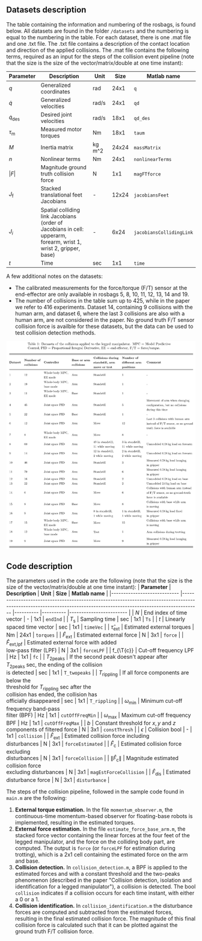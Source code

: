 ## Datasets description
The table containing the information and numbering of the rosbags, is found below. All datasets are found in the folder `/datasets` and the numbering is equal to the numbering in the table. For each dataset, there is one .mat file and one .txt file. The .txt file contains a description of the contact location and direction of the applied collisions. The .mat file contains the following terms, required as an input for the steps of the collision event pipeline (note that the size is the size of the vector/matrix/double at one time instant):

| **Parameter**          	| **Description**                                                                                                          	| **Unit** 	| **Size** 	| **Matlab name**          	|
|------------------------	|--------------------------------------------------------------------------------------------------------------------------	|----------	|----------	|--------------------------	|
| $`q`$                    	| Generalized coordinates                                                                                                  	| rad      	| 24x1     	| `q`                      	|
| $\dot{q}$              	| Generalized velocities                                                                                                   	| rad/s    	| 24x1     	| `qd`                     	|
| $\dot{q}_{\text{des}}$ 	| Desired joint velocities                                                                                                 	| rad/s    	| 18x1     	| `qd_des`                 	|
| $\tau_{\text{m}}$      	| Measured motor torques                                                                                                   	| Nm       	| 18x1     	| `taum`                   	|
| $M$                    	| Inertia matrix                                                                                                           	| kg m^2   	| 24x24    	| `massMatrix`             	|
| $n$                    	| Nonlinear terms                                                                                                          	| Nm       	| 24x1     	| `nonlinearTerms`         	|
| $\|F\|$                	| Magnitude ground truth collision force                                                                                   	| N        	| 1x1      	| `magFTforce`             	|
| $J_{\text{f}}$         	| Stacked translational feet Jacobians                                                                                     	| -        	| 12x24    	| `jacobiansFeet`          	|
| $J_{i}$                	| Spatial colliding link Jacobians<br>(order of Jacobians in cell: upperarm, <br>forearm, wrist 1, wrist 2, gripper, base) 	| -        	| 6x24     	| `jacobiansCollidingLink` 	|
| $t$                    	| Time                                                                                                  	| sec      	| 1x1     	| `time`                      	|

A few additional notes on the datasets:
- The calibrated measurements for the force/torque (F/T) sensor at the end-effector are only available in rosbags 5, 8, 10, 11, 12, 13, 14 and 19.
- The number of collisions in the table sum up to 425, while in the paper we refer to 416 experiments. Dataset 14, containing 9 collisions with the human arm, and dataset 6, where the last 3 collisions are also with a human arm, are not considered in the paper. No ground truth F/T sensor collision force is availble for these datasets, but the data can be used to test collision detection methods.   

![Table](table.jpg)


## Code description
The parameters used in the code are the following (note that the size is the size of the vector/matrix/double at one time instant):
| **Parameter**              	| **Description**                                                                                                                                                   	| **Unit** 	| **Size** 	| **Matlab name**        	|
|----------------------------	|-------------------------------------------------------------------------------------------------------------------------------------------------------------------	|----------	|----------	|------------------------	|
| $N$                        	| End index of time vector                                                                                                                                          	| -        	| 1x1      	| `endInd`               	|
| $T_{\text{s}}$             	| Sampling time                                                                                                                                                     	| sec      	| 1x1      	| `Ts`                   	|
| $t$                        	| Linearly spaced time vector                                                                                                                                       	| sec      	| 1x1      	| `timeVec`              	|
| $\hat{\tau}_{\text{ext}}$  	| Estimated external torques                                                                                                                                        	| Nm       	| 24x1     	| `torques`              	|
| $\hat{F}_{\text{ext}}$     	| Estimated external force                                                                                                                                          	| N        	| 3x1      	| `force`                	|
| $\hat{F}_{\text{ext,lpf}}$ 	| Estimated external force with added <br>low-pass filter (LPF)                                                                                                      	| N        	| 3x1      	| `forceLPF`             	|
| f_{\T{c}}                  	| Cut-off frequency LPF                                                                                                                                             	| Hz       	| 1x1      	| `fc`                   	|
| $T_\text{2peaks}$          	| If the second peak doesn't appear after <br>$T_\text{2peaks}$ sec, the ending of the collision <br>is detected                                                    	| sec      	| 1x1      	| `T_twopeaks`           	|
| $T_{\text{rippling}}$      	| If all force components are below the <br>threshold for $T_{\text{rippling}}$ sec after the <br> collision has ended, the collision has <br>officially disappeared 	| sec      	| 1x1      	| `T_rippling`           	|
| $\omega_{\text{min}}$      	| Minimum cut-off frequency band-pass<br>filter (BPF)                                                                                                               	| Hz       	| 1x1      	| `cutOffFreqMin`        	|
| $\omega_{\text{max}}$      	| Maximum cut-off frequency BPF                                                                                                                                     	| Hz       	| 1x1      	| `cutOffFreqMax`        	|
| $b$                        	| Constant threshold for $x, y$ and $z$<br>components of filtered force                                                                                             	| N        	| 3x1      	| `constThresh`          	|
| $\epsilon$                 	| Collision bool                                                                                                                                                    	| -        	| 1x1      	| `collision`            	|
| $\hat{F}_{\text{ext}}$     	| Estimated collision force including <br>disturbances                                                                                                              	| N        	| 3x1      	| `forceEstimated`       	|
| $\hat{F}_{\text{c}}$       	| Estimated collision force excluding<br>disturbances                                                                                                               	| N        	| 3x1      	| `forceCollision`       	|
| $\|\hat{F}_{\text{c}}\|$   	| Magnitude estimated collision force<br>excluding disturbances                                                                                                     	| N        	| 3x1      	| `magEstForceCollision` 	|
| $\hat{F}_{\text{dis}}$     	| Estimated disturbance force                                                                                                                                       	| N        	| 3x1      	| `disturbance`          	|

The steps of the collision pipeline, followed in the sample code found in `main.m` are the following:
1. **External torque estimation.** In the file `momentum_observer.m`, the continuous-time momentum-based observer for floating-base robots is implemented, resulting in the estimated torques.
2. **External force estimation.** In the file `estimate_force_base_arm.m`, the stacked force vector containing the linear forces at the four feet of the legged manipulator, and the force on the colliding body part, are computed. The output is `force` (or `forceLPF` for estimation during trotting), which is a 2x1 cell containing the estimated force on the arm and base. 
3. **Collision detection.** In `collision_detection.m`, a BPF is applied to the estimated forces and with a constant threshold and the two-peaks phenomenon (described in the paper "Collision detection, isolation and identification for a legged manipulator"), a collision is detected. The bool `collision` indicates if a collision occurs for each time instant, with either a 0 or a 1. 
4. **Collision identification.** In `collision_identification.m` the disturbance forces are computed and subtracted from the estimated forces, resulting in the final estimated collision force. The magnitude of this final collision force is calculated such that it can be plotted against the ground truth F/T collision force. 